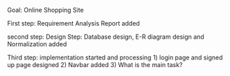 Goal: Online Shopping Site

First step: Requirement Analysis Report added

second step: Design Step: 
              Database design, E-R diagram design and Normalization added

Third step: implementation started and processing
            1) login page and signed up page designed
            2) Navbar added
            <!-- 3) What is the main Task  -->
            3) What is the main task?

